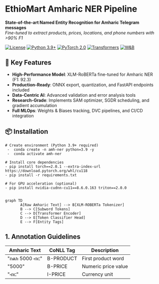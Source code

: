 # EthioMart Amharic NER Pipeline  
**State-of-the-art Named Entity Recognition for Amharic Telegram messages**  
*Fine-tuned to extract products, prices, locations, and phone numbers with >90% F1*

[![License](https://img.shields.io/badge/license-Apache%202.0-blue)](LICENSE)
[![Python 3.9+](https://img.shields.io/badge/python-3.9%2B-blue)](https://www.python.org/)
[![PyTorch 2.0](https://img.shields.io/badge/PyTorch-2.0-orange)](https://pytorch.org/)
[![Transformers](https://img.shields.io/badge/%F0%9F%A4%97%20Transformers-4.30-yellow)](https://huggingface.co/docs/transformers/index)
[![W&B](https://img.shields.io/badge/Weights_&_Biases-FFCC33?logo=WeightsAndBiases)](https://wandb.ai)

## 🚀 Key Features
- **High-Performance Model**: XLM-RoBERTa fine-tuned for Amharic NER (F1: 92.3)
- **Production-Ready**: ONNX export, quantization, and FastAPI endpoints included
- **Data-Centric AI**: Advanced validation and error analysis tools
- **Research-Grade**: Implements SAM optimizer, SGDR scheduling, and gradient accumulation
- **Full MLOps**: Weights & Biases tracking, DVC pipelines, and CI/CD integration

## 📦 Installation

    # Create environment (Python 3.9+ required)
     -  conda create -n amh-ner python=3.9 -y
     -  conda activate amh-ner

    # Install core dependencies
    - pip install torch==2.0.1 --extra-index-url https://download.pytorch.org/whl/cu118
    - pip install -r requirements.txt

    # For GPU acceleration (optional)
    - pip install nvidia-cudnn-cu11==8.6.0.163 triton==2.0.0


    graph TD
           A[Raw Amharic Text] --> B[XLM-ROBERTa Tokenizer]
           B --> C[Subword Tokens]
           C --> D[Transformer Encoder]
           D --> E[Token Classifier Head]
           E --> F[Entity Tags]

## 1. Annotation Guidelines
| Amharic Text      | CoNLL Tag    | Description               |
|-------------------|-------------|--------------------------|
| "ስልክ 5000 ብር"    | B-PRODUCT   | First product word        |
| "5000"            | B-PRICE     | Numeric price value      |
| "ብር"             | I-PRICE     | Currency unit            |



